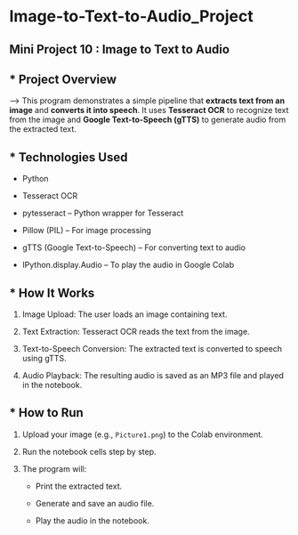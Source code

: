# Image-to-Text-to-Audio_Project
## Mini Project 10 : Image to Text to Audio
## * Project Overview
--> This program demonstrates a simple pipeline that **extracts text from an image** and **converts it into speech**. It uses **Tesseract OCR** to recognize text from the image and **Google Text-to-Speech (gTTS)** to generate audio from the extracted text.

## * Technologies Used
- Python

- Tesseract OCR

- pytesseract – Python wrapper for Tesseract

- Pillow (PIL) – For image processing

- gTTS (Google Text-to-Speech) – For converting text to audio

- IPython.display.Audio – To play the audio in Google Colab

## * How It Works
1. Image Upload: The user loads an image containing text.

2. Text Extraction: Tesseract OCR reads the text from the image.

3. Text-to-Speech Conversion: The extracted text is converted to speech using gTTS.

4. Audio Playback: The resulting audio is saved as an MP3 file and played in the notebook.

## * How to Run
1. Upload your image (e.g., `Picture1.png`) to the Colab environment.

2. Run the notebook cells step by step.

3. The program will:

   - Print the extracted text.

   - Generate and save an audio file.

   - Play the audio in the notebook.
